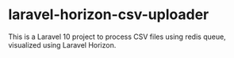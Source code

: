 # laravel-horizon-csv-uploader
This is a Laravel 10 project to process CSV files using redis queue, visualized using Laravel Horizon.
